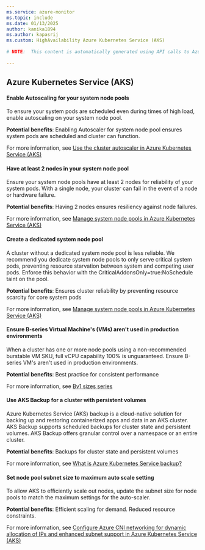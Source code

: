 ```yaml
---
ms.service: azure-monitor
ms.topic: include
ms.date: 01/13/2025
author: kanika1894
ms.author: kapasrij
ms.custom: HighAvailability Azure Kubernetes Service (AKS)
  
# NOTE:  This content is automatically generated using API calls to Azure. Any edits made on these files will be overwritten in the next run of the script. 
  
---
```

  
## Azure Kubernetes Service (AKS)  
  
<!--70829b1a-272b-4728-b418-8f1a56432d33_begin-->

#### Enable Autoscaling for your system node pools  
  
To ensure your system pods are scheduled even during times of high load, enable autoscaling on your system node pool.  
  
**Potential benefits**: Enabling Autoscaler for system node pool ensures system pods are scheduled and cluster can function.  

For more information, see [Use the cluster autoscaler in Azure Kubernetes Service (AKS)](/azure/aks/cluster-autoscaler?tabs=azure-cli#before-you-begin)  

<!--70829b1a-272b-4728-b418-8f1a56432d33_end-->

<!--a9228ae7-4386-41be-b527-acd59fad3c79_begin-->

#### Have at least 2 nodes in your system node pool  
  
Ensure your system node pools have at least 2 nodes for reliability of your system pods. With a single node, your cluster can fail in the event of a node or hardware failure.  
  
**Potential benefits**: Having 2 nodes ensures resiliency against node failures.  

For more information, see [Manage system node pools in Azure Kubernetes Service (AKS)](/azure/aks/use-system-pools?tabs=azure-cli#system-and-user-node-pools)  

<!--a9228ae7-4386-41be-b527-acd59fad3c79_end-->

<!--f31832f1-7e87-499d-a52a-120f610aba98_begin-->

#### Create a dedicated system node pool  
  
A cluster without a dedicated system node pool is less reliable. We recommend you dedicate system node pools to only serve critical system pods, preventing resource starvation between system and competing user pods. Enforce this behavior with the CriticalAddonsOnly=true:NoSchedule taint on the pool.  
  
**Potential benefits**: Ensures cluster reliability by preventing resource scarcity for core system pods  

For more information, see [Manage system node pools in Azure Kubernetes Service (AKS)](/azure/aks/use-system-pools?tabs=azure-cli#before-you-begin)  

<!--f31832f1-7e87-499d-a52a-120f610aba98_end-->

<!--fac2ad84-1421-4dd3-8477-9d6e605392b4_begin-->

#### Ensure B-series Virtual Machine's (VMs) aren't used in production environments  
  
When a cluster has one or more node pools using a non-recommended burstable VM SKU, full vCPU capability 100% is unguaranteed. Ensure B-series VM's aren't used in production environments.  
  
**Potential benefits**: Best practice for consistent performance  

For more information, see [Bv1 sizes series](/azure/virtual-machines/sizes-b-series-burstable)  

<!--fac2ad84-1421-4dd3-8477-9d6e605392b4_end-->

<!--29f2eea3-b0d8-4934-a0f8-171dbd70ba13_begin-->

#### Use AKS Backup for a cluster with persistent volumes  
  
Azure Kubernetes Service (AKS) backup is a cloud-native solution for backing up and restoring containerized apps and data in an AKS cluster. AKS Backup supports scheduled backups for cluster state and persistent volumes. AKS Backup offers granular control over a namespace or an entire cluster.  
  
**Potential benefits**: Backups for cluster state and persistent volumes  

For more information, see [What is Azure Kubernetes Service backup?](https://aka.ms/aks-backup)  

<!--29f2eea3-b0d8-4934-a0f8-171dbd70ba13_end-->

<!--29a14bcd-36ad-41ea-9138-70049121eaea_begin-->

#### Set node pool subnet size to maximum auto scale setting  
  
To allow AKS to efficiently scale out nodes, update the subnet size for node pools to match the maximum settings for the auto-scaler.  
  
**Potential benefits**: Efficient scaling for demand. Reduced resource constraints.  

For more information, see [Configure Azure CNI networking for dynamic allocation of IPs and enhanced subnet support in Azure Kubernetes Service (AKS)](https://aka.ms/configure-azure-cni-dynamic-ip-allocation)  

<!--29a14bcd-36ad-41ea-9138-70049121eaea_end-->

<!--articleBody-->
